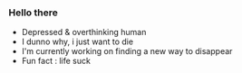 ### Hello there
 - Depressed & overthinking human
 - I dunno why, i just want to die
 - I'm currently working on finding a new way to disappear
 - Fun fact : life suck


<!--
**rndnd/rndnd** is a ✨ _special_ ✨ repository because its `README.md` (this file) appears on your GitHub profile.
